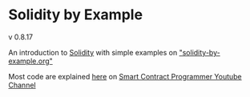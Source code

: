 # Solidity by Example

v 0.8.17

An introduction to [Solidity](https://docs.soliditylang.org/en/v0.8.17/) with simple examples on ["solidity-by-example.org"](https://solidity-by-example.org/)

Most code are explained [here](https://www.youtube.com/channel/UCJWh7F3AFyQ_x01VKzr9eyA) on [Smart Contract Programmer Youtube Channel](https://www.youtube.com/@smartcontractprogrammer)